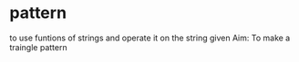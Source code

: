 # pattern
to use funtions of strings and operate it on the string given
Aim: To make a traingle pattern

